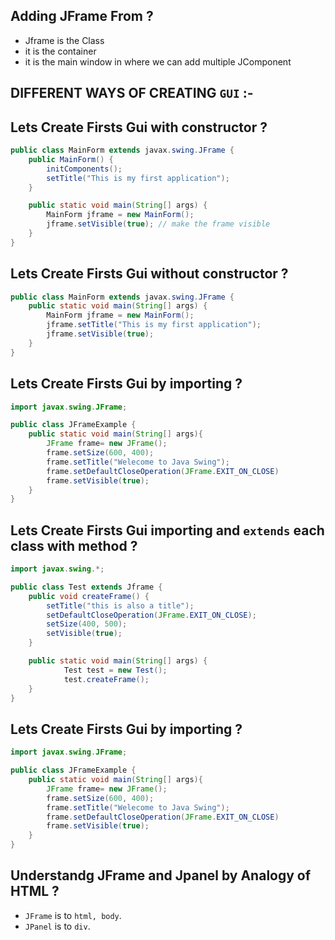 ## Adding JFrame From ?
- Jframe is the Class
- it is the container
- it is the main window in where we can add multiple JComponent

## DIFFERENT WAYS OF CREATING `GUI` :-

## Lets Create Firsts Gui with constructor ?
```java
public class MainForm extends javax.swing.JFrame {
    public MainForm() {
        initComponents();
        setTitle("This is my first application");
    }

    public static void main(String[] args) {
        MainForm jframe = new MainForm();
        jframe.setVisible(true); // make the frame visible
    }
}
```

## Lets Create Firsts Gui without constructor ?
```java
public class MainForm extends javax.swing.JFrame {
    public static void main(String[] args) {
        MainForm jframe = new MainForm();
        jframe.setTitle("This is my first application");
        jframe.setVisible(true);
    }
}
```


## Lets Create Firsts Gui by importing ?
```java
import javax.swing.JFrame;

public class JFrameExample {
    public static void main(String[] args){
        JFrame frame= new JFrame();
        frame.setSize(600, 400);
        frame.setTitle("Welecome to Java Swing");
        frame.setDefaultCloseOperation(JFrame.EXIT_ON_CLOSE)
        frame.setVisible(true);
    }
}
```

## Lets Create Firsts Gui importing and `extends` each class with method ?
```java
import javax.swing.*;

public class Test extends Jframe {
    public void createFrame() {
        setTitle("this is also a title");
        setDefaultCloseOperation(JFrame.EXIT_ON_CLOSE);
        setSize(400, 500);
        setVisible(true);
    }

    public static void main(String[] args) {
            Test test = new Test();
            test.createFrame();
    }
}
```

## Lets Create Firsts Gui by importing ?
```java
import javax.swing.JFrame;

public class JFrameExample {
    public static void main(String[] args){
        JFrame frame= new JFrame();
        frame.setSize(600, 400);
        frame.setTitle("Welecome to Java Swing");
        frame.setDefaultCloseOperation(JFrame.EXIT_ON_CLOSE)
        frame.setVisible(true);
    }
}
```

## Understandg JFrame and Jpanel by Analogy of HTML ?
- `JFrame` is to `html, body`.
- `JPanel` is to `div`.